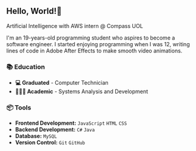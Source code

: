 ## Hello, World!👋
Artificial Intelligence with AWS intern @ Compass UOL 

I'm an 19-years-old programming student who aspires to become a software engineer. I started enjoying programming when I was 12, writing lines of code in Adobe After Effects to make smooth video animations.

### 📚 Education
- **💻 Graduated** - Computer Technician
- **👨🏻‍💻 Academic** - Systems Analysis and Development

### 📦 Tools
- **Frontend Development:** ```JavaScript``` ```HTML``` ```CSS``` <br>
- **Backend Development:** ```C#``` ```Java``` <br>
- **Database:** ```MySQL``` <br>
- **Version Control:** ```Git``` ```GitHub``` <br>

